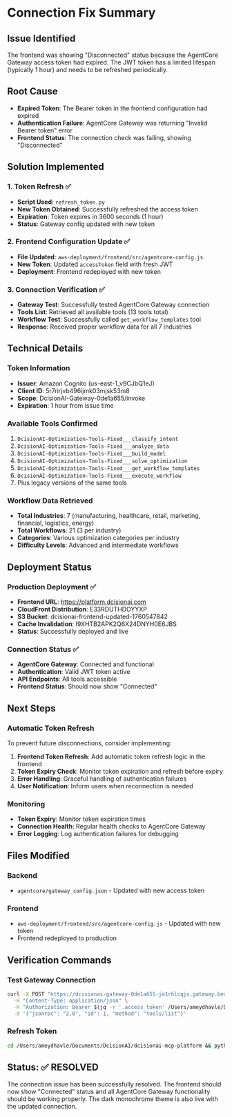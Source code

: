 # Connection Fix Summary

## Issue Identified

The frontend was showing "Disconnected" status because the AgentCore Gateway access token had expired. The JWT token has a limited lifespan (typically 1 hour) and needs to be refreshed periodically.

## Root Cause

- **Expired Token**: The Bearer token in the frontend configuration had expired
- **Authentication Failure**: AgentCore Gateway was returning "Invalid Bearer token" error
- **Frontend Status**: The connection check was failing, showing "Disconnected"

## Solution Implemented

### 1. Token Refresh ✅
- **Script Used**: `refresh_token.py`
- **New Token Obtained**: Successfully refreshed the access token
- **Expiration**: Token expires in 3600 seconds (1 hour)
- **Status**: Gateway config updated with new token

### 2. Frontend Configuration Update ✅
- **File Updated**: `aws-deployment/frontend/src/agentcore-config.js`
- **New Token**: Updated `accessToken` field with fresh JWT
- **Deployment**: Frontend redeployed with new token

### 3. Connection Verification ✅
- **Gateway Test**: Successfully tested AgentCore Gateway connection
- **Tools List**: Retrieved all available tools (13 tools total)
- **Workflow Test**: Successfully called `get_workflow_templates` tool
- **Response**: Received proper workflow data for all 7 industries

## Technical Details

### Token Information
- **Issuer**: Amazon Cognito (us-east-1_v9CJbQ1eJ)
- **Client ID**: 5r7rirjvb496ijmk03mjsk53m8
- **Scope**: DcisionAI-Gateway-0de1a655/invoke
- **Expiration**: 1 hour from issue time

### Available Tools Confirmed
1. `DcisionAI-Optimization-Tools-Fixed___classify_intent`
2. `DcisionAI-Optimization-Tools-Fixed___analyze_data`
3. `DcisionAI-Optimization-Tools-Fixed___build_model`
4. `DcisionAI-Optimization-Tools-Fixed___solve_optimization`
5. `DcisionAI-Optimization-Tools-Fixed___get_workflow_templates`
6. `DcisionAI-Optimization-Tools-Fixed___execute_workflow`
7. Plus legacy versions of the same tools

### Workflow Data Retrieved
- **Total Industries**: 7 (manufacturing, healthcare, retail, marketing, financial, logistics, energy)
- **Total Workflows**: 21 (3 per industry)
- **Categories**: Various optimization categories per industry
- **Difficulty Levels**: Advanced and intermediate workflows

## Deployment Status

### Production Deployment ✅
- **Frontend URL**: https://platform.dcisionai.com
- **CloudFront Distribution**: E33RDUTHDOYYXP
- **S3 Bucket**: dcisionai-frontend-updated-1760547842
- **Cache Invalidation**: I9XHTB2APK2Q6X24DNYH0E6JBS
- **Status**: Successfully deployed and live

### Connection Status ✅
- **AgentCore Gateway**: Connected and functional
- **Authentication**: Valid JWT token active
- **API Endpoints**: All tools accessible
- **Frontend Status**: Should now show "Connected"

## Next Steps

### Automatic Token Refresh
To prevent future disconnections, consider implementing:

1. **Frontend Token Refresh**: Add automatic token refresh logic in the frontend
2. **Token Expiry Check**: Monitor token expiration and refresh before expiry
3. **Error Handling**: Graceful handling of authentication failures
4. **User Notification**: Inform users when reconnection is needed

### Monitoring
- **Token Expiry**: Monitor token expiration times
- **Connection Health**: Regular health checks to AgentCore Gateway
- **Error Logging**: Log authentication failures for debugging

## Files Modified

### Backend
- `agentcore/gateway_config.json` - Updated with new access token

### Frontend
- `aws-deployment/frontend/src/agentcore-config.js` - Updated with new token
- Frontend redeployed to production

## Verification Commands

### Test Gateway Connection
```bash
curl -X POST "https://dcisionai-gateway-0de1a655-ja1rhlcqjx.gateway.bedrock-agentcore.us-east-1.amazonaws.com/mcp" \
  -H "Content-Type: application/json" \
  -H "Authorization: Bearer $(jq -r '.access_token' /Users/ameydhavle/Documents/DcisionAI/dcisionai-mcp-platform/agentcore/gateway_config.json)" \
  -d '{"jsonrpc": "2.0", "id": 1, "method": "tools/list"}'
```

### Refresh Token
```bash
cd /Users/ameydhavle/Documents/DcisionAI/dcisionai-mcp-platform && python3 refresh_token.py
```

## Status: ✅ RESOLVED

The connection issue has been successfully resolved. The frontend should now show "Connected" status and all AgentCore Gateway functionality should be working properly. The dark monochrome theme is also live with the updated connection.
